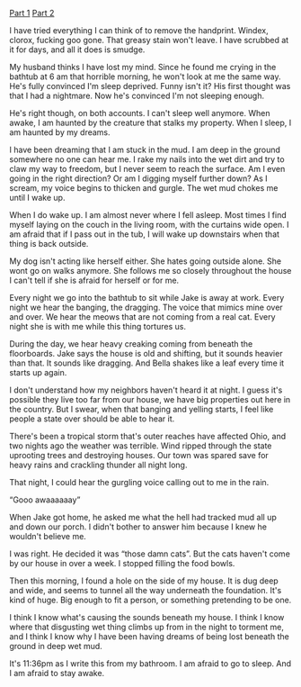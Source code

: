 [Part 1](https://www.reddit.com/r/nosleep/s/U9JMqX6zNF)
[Part 2](https://www.reddit.com/r/nosleep/s/l8smJYqq0j)

I have tried everything I can think of to remove the handprint. Windex, clorox, fucking goo gone. That greasy stain won't leave. I have scrubbed at it for days, and all it does is smudge.

My husband thinks I have lost my mind. Since he found me crying in the bathtub at 6 am that horrible morning, he won't look at me the same way. He's fully convinced I'm sleep deprived. Funny isn't it? His first thought was that I had a nightmare. Now he's convinced I'm not sleeping enough.

He's right though, on both accounts. I can't sleep well anymore. When awake, I am haunted by the creature that stalks my property. When I sleep, I am haunted by my dreams.

I have been dreaming that I am stuck in the mud. I am deep in the ground somewhere no one can hear me. I rake my nails into the wet dirt  and try to claw my way to freedom, but I never seem to reach the surface. Am I even going in the right direction? Or am I digging myself further down? As I scream, my voice begins to thicken and gurgle. The wet mud chokes me until I wake up.

When I do wake up. I am almost never where I fell asleep. Most times I find myself laying on the couch in the living room, with the curtains wide open. I am afraid that if I pass out in the tub, I will wake up downstairs when that thing is back outside.

My dog isn't acting like herself either. She hates going outside alone. She wont go on walks anymore. She follows me so closely throughout the house I can't tell if she is afraid for herself or for me.

Every night we go into the bathtub to sit while Jake is away at work. Every night we hear the banging, the dragging. The voice that mimics mine over and over. We hear the meows that are not coming from a real cat. Every night she is with me while this thing tortures us.

During the day, we hear heavy creaking coming from beneath the floorboards. Jake says the house is old and shifting, but it sounds heavier than that. It sounds like dragging. And Bella shakes like a leaf every time it starts up again.

I don't understand how my neighbors haven't heard it at night. I guess it's possible they live too far from our house, we have big properties out here in the country. But I swear, when that banging and yelling starts, I feel like people a state over should be able to hear it. 


There's been a tropical storm that's outer reaches have affected Ohio, and two nights ago the weather was terrible. Wind ripped through the state uprooting trees and destroying houses. Our town was spared save for heavy rains and crackling thunder all night long.

That night, I could hear the gurgling voice calling out to me in the rain.

“Gooo awaaaaaay”

When Jake got home, he asked me what the hell had tracked mud all up and down our porch. I didn't bother to answer him because I knew he wouldn't believe me.

I was right. He decided it was “those damn cats”. But the cats haven't come by our house in over a week. I stopped filling the food bowls.

Then this morning, I found a hole on the side of my house. It is dug deep and wide, and seems to tunnel all the way underneath the foundation. It's kind of huge.
Big enough to fit a person, or something pretending to be one. 

I think I know what's causing the sounds beneath my house. I think I know where that disgusting wet thing climbs up from in the night to torment me, and I think I know why I have been having dreams of being lost beneath the ground in deep wet mud.

It's 11:36pm as I write this from my bathroom. I am afraid to go to sleep. And I am afraid to stay awake.